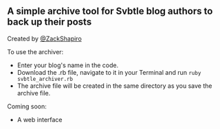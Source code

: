 ## A simple archive tool for Svbtle blog authors to back up their posts
Created by [@ZackShapiro](http://twitter.com/zackshapiro)

To use the archiver:
- Enter your blog's name in the code.
- Download the .rb file, navigate to it in your Terminal and run `ruby svbtle_archiver.rb`
- The archive file will be created in the same directory as you save the archive file.

Coming soon: 
- A web interface
